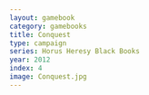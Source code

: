 ```yaml
---
layout: gamebook
category: gamebooks
title: Conquest
type: campaign
series: Horus Heresy Black Books
year: 2012
index: 4
image: Conquest.jpg
---
```

